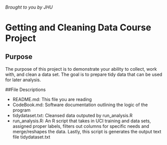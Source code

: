 ###### Brought to you by JHU

# Getting and Cleaning Data Course Project

## Purpose
The purpose of this project is to demonstrate your ability to collect, work with, and clean a data set. The goal is to prepare tidy data that can be used for later analysis.

##File Descriptions
- README.md: This file you are reading
- CodeBook.md: Software documentation outlining the logic of the program
- tidydataset.txt: Cleansed data outputed by run_analysis.R
- run_analysis.R: An R script that takes in UCI training and data sets, assigned proper labels, filters out columns for specific needs and merge/reshapes the data. Lastly, this script is generates the output text file tidydataset.txt

